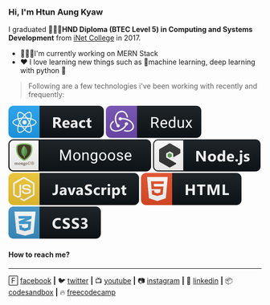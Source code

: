 ### Hi, I'm Htun Aung Kyaw

I graduated 👨🏿‍🎓**HND Diploma (BTEC Level 5) in Computing and Systems Development** from [iNet College](http://www.inetmyanmar.com) in 2017.

- 🧑🏿‍💻I'm currently working on MERN Stack
- ♥️ I love learning new things such as 🤖machine learning, deep learning with python 🐍

> Following are a few technologies i've been working with recently and frequently:

<div>
<img src="/assets/react.svg" alt="example badge" style="vertical-align:top margin:6px 4px">
<img src="/assets/redux.svg" alt="example badge" style="vertical-align:top margin:6px 4px">
<img src="/assets/mongoose.svg" alt="example badge" style="vertical-align:top margin:6px 4px">
<img src="/assets/nodejs.svg" alt="example badge" style="vertical-align:top margin:6px 4px">
<img src="/assets/js.svg" alt="example badge" style="vertical-align:top margin:6px 4px">
<img src="/assets/html.svg" alt="example badge" style="vertical-align:top margin:6px 4px">
<img src="/assets/css.svg" alt="example badge" style="vertical-align:top margin:6px 4px">
</div>

#### How to reach me?

<hr/>

🄵 [facebook](https://www.facebook.com/htunagkyaw.hak) **|**
🐦 [twitter](http://twitter.com/htun_aung_kyaw) **|**
📺 [youtube](https://www.youtube.com/channel/UCrPfrxmuZAh3ok7DKqy488g?view_as=subscriber) **|**
📷 [instagram](https://www.instagram.com/htunaungkyaw.hak/) **|**
👔 [linkedin](https://www.linkedin.com/in/htun-aung-kyaw-3b6b6815a) **|**
📦 [codesandbox](https://codesandbox.io/u/HtunAungKyaw) **|**
🔥 [freecodecamp](https://www.freecodecamp.org/fcc0d6b7701-43b3-423b-b740-7f6f2348e6a9)
